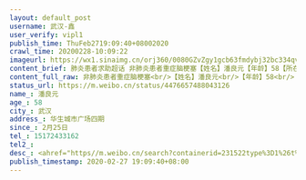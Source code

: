 ```yaml
---
layout: default_post
username: 武汉-鑫
user_verify: vipl1
publish_time: ThuFeb2719:09:40+08002020
crawl_time: 20200228-10:09:22
imageurl: https://wx1.sinaimg.cn/orj360/0080GZvZgy1gcb63fmdybj32bc334qv8.jpg,https://wx2.sinaimg.cn/orj360/0080GZvZgy1gcb63vdagzj30k00zkakc.jpg,https://wx1.sinaimg.cn/orj360/0080GZvZgy1gcb6449xyjj30k00zkk0k.jpg,https://wx2.sinaimg.cn/orj360/0080GZvZgy1gcbcj40x14j30k00zkn7a.jpg,https://wx3.sinaimg.cn/orj360/0080GZvZgy1gcbcj4gtiqj30k00zkgpo.jpg,https://wx1.sinaimg.cn/orj360/0080GZvZgy1gcbcj4xcpqj30k00zkgpw.jpg,https://wx3.sinaimg.cn/orj360/0080GZvZgy1gcbcj5mb7wj30k00zkad1.jpg,https://wx2.sinaimg.cn/orj360/0080GZvZgy1gcbcj640xuj30u01t0gw6.jpg
content_brief: 肺炎患者求助超话 非肺炎患者重症脑梗塞【姓名】潘良元【年龄】58【所在城市】武汉【所在小区、社区】华生城市广场四期【患病时间】2月25日【联系方式】15172433162【病情描述】#抗击新型肺炎第一线# 紧急求助!求推广!【武汉一脑梗塞患者，急需住院治疗】湖北省武汉市的一位脑梗患者，目前 ...全文
content_full_raw: 非肺炎患者重症脑梗塞<br/>【姓名】潘良元<br/>【年龄】58<br/>【所在城市】武汉<br/>【所在小区、社区】华生城市广场四期<br/>【患病时间】2月25日<br/>【联系方式】15172433162<br/>【病情描述】<ahref="https://m.weibo.cn/search?containerid=231522type%3D1%26t%3D10%26q%3D%23%E6%8A%97%E5%87%BB%E6%96%B0%E5%9E%8B%E8%82%BA%E7%82%8E%E7%AC%AC%E4%B8%80%E7%BA%BF%23&extparam=%23%E6%8A%97%E5%87%BB%E6%96%B0%E5%9E%8B%E8%82%BA%E7%82%8E%E7%AC%AC%E4%B8%80%E7%BA%BF%23"data-hide=""><spanclass="surl-text">#抗击新型肺炎第一线#</span></a>紧急求助!求推广!<br/>【武汉一脑梗塞患者，急需住院治疗】湖北省武汉市的一位脑梗患者，目前病情危重，急需住院治疗。患者潘良元，年龄58，脑梗塞患者现已瘫痪。联系了好多医院都不能办理住院治疗，我是他儿子，我爸爸现在全身瘫痪，无法说话、吃饭、喝水。无法服用药物进行治疗，这种情况已经3天了，再不接受治疗怕是撑不了几天!现在联系医院无果后，希望求助广大的网友，希望能帮忙联系到可以住院治疗的医院，感激不尽!!!<ahref="https://m.weibo.cn/search?containerid=231522type%3D1%26t%3D10%26q%3D%23%E8%82%BA%E7%82%8E%23&isnewpage=1"data-hide=""><spanclass="surl-text">#肺炎#</span></a><ahref="https://m.weibo.cn/search?containerid=231522type%3D1%26t%3D10%26q%3D%23%E6%AD%A6%E6%B1%89%E5%B8%82%E9%9D%9E%E6%96%B0%E5%86%A0%E8%82%BA%E7%82%8E%E6%82%A3%E8%80%85%E6%B1%82%E5%8A%A9%23&extparam=%23%E6%AD%A6%E6%B1%89%E5%B8%82%E9%9D%9E%E6%96%B0%E5%86%A0%E8%82%BA%E7%82%8E%E6%82%A3%E8%80%85%E6%B1%82%E5%8A%A9%23"data-hide=""><spanclass="surl-text">#武汉市非新冠肺炎患者求助#</span></a><ahref="https://m.weibo.cn/search?containerid=231522type%3D1%26t%3D10%26q%3D%23%E6%AD%A6%E6%B1%89%23&isnewpage=1"data-hide=""><spanclass="surl-text">#武汉#</span></a><ahref="https://m.weibo.cn/search?containerid=231522type%3D1%26t%3D10%26q%3D%23%E5%85%A8%E5%9B%BD%E7%A1%AE%E8%AF%8A%E6%96%B0%E5%9E%8B%E8%82%BA%E7%82%8E%E7%97%85%E4%BE%8B%23&extparam=%23%E5%85%A8%E5%9B%BD%E7%A1%AE%E8%AF%8A%E6%96%B0%E5%9E%8B%E8%82%BA%E7%82%8E%E7%97%85%E4%BE%8B%23"data-hide=""><spanclass="surl-text">#全国确诊新型肺炎病例#</span></a><ahref='/n/央视新闻'>@央视新闻</a><ahref='/n/人民日报'>@人民日报</a><ahref='/n/头条新闻'>@头条新闻</a><ahref='/n/人民网'>@人民网</a><ahref='/n/观察者网'>@观察者网</a><ahref='/n/武汉晨报'>@武汉晨报</a><ahref='/n/环球时报'>@环球时报</a><ahref='/n/环球网'>@环球网</a><ahref='/n/HIV松鼠哥'>@HIV松鼠哥</a><ahref='/n/蜘蛛猴面包'>@蜘蛛猴面包</a><ahref='/n/花总'>@花总</a><ahref='/n/武心援团队'>@武心援团队</a><ahref='/n/老陶在路上'>@老陶在路上</a><ahref='/n/糖呗张丁文'>@糖呗张丁文</a><ahref='/n/湖北省人民检察院'>@湖北省人民检察院</a><adata-url="http://t.cn/R2WxQOQ"href="http://weibo.com/p/1001018008642010000000000"data-hide=""><spanclass='url-icon'><imgstyle='width:1rem;height:1rem'src='https://h5.sinaimg.cn/upload/2015/09/25/3/timeline_card_small_location_default.png'></span><spanclass="surl-text">武汉</span></a><adata-url="http://t.cn/R2WxQOQ"href="http://weibo.com/p/1001018008642010000000000"data-hide=""><spanclass='url-icon'><imgstyle='width:1rem;height:1rem'src='https://h5.sinaimg.cn/upload/2015/09/25/3/timeline_card_small_location_default.png'></span><spanclass="surl-text">武汉</span></a>
status_url: https://m.weibo.cn/status/4476657488043126
name_: 潘良元
age_: 58
city_: 武汉
address_: 华生城市广场四期
since_: 2月25日
tel_: 15172433162
tel2_: 
desc_: <ahref="https//m.weibo.cn/search?containerid=231522type%3D1%26t%3D10%26q%3D%23%E6%8A%97%E5%87%BB%E6%96%B0%E5%9E%8B%E8%82%BA%E7%82%8E%E7%AC%AC%E4%B8%80%E7%BA%BF%23&extparam=%23%E6%8A%97%E5%87%BB%E6%96%B0%E5%9E%8B%E8%82%BA%E7%82%8E%E7%AC%AC%E4%B8%80%E7%BA%BF%23"data-hide=""><spanclass="surl-text">#抗击新型肺炎第一线#</span></a>紧急求助!求推广!
publish_timestamp: 2020-02-27 19:09:40+08:00
---
```

